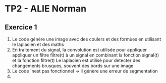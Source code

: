 # TP2 - ALIE Norman

## Exercice 1
1. Le code génère une image avec des coulers et des formùes en utilisant le laplacien et des maths
2. En traitement du signal, la convolution est utilisée pour appliquer appliquer un filtre filtre(t) à un signal en combinant la fonction signal(t) et la fonction filtre(t)
Le laplacien est utilisé pour detecter des changements brusques, souvent des bords sur une image
3. Le code 'nest pas fonctionnel -> il génère une erreur de segmentation
4. 